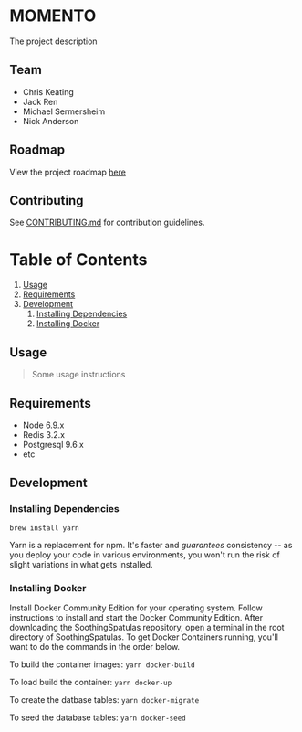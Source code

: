# MOMENTO

The project description

## Team

- Chris Keating
- Jack Ren
- Michael Sermersheim
- Nick Anderson

## Roadmap

View the project roadmap [here](LINK_TO_DOC)

## Contributing

See [CONTRIBUTING.md](CONTRIBUTING.md) for contribution guidelines.

# Table of Contents

1. [Usage](#Usage)
1. [Requirements](#requirements)
1. [Development](#development)
    1. [Installing Dependencies](#installing-dependencies)
    1. [Installing Docker](#installing-docker)

## Usage

> Some usage instructions

## Requirements

- Node 6.9.x
- Redis 3.2.x
- Postgresql 9.6.x
- etc

## Development

### Installing Dependencies

```
brew install yarn
```

Yarn is a replacement for npm. It's faster and *guarantees* consistency -- as you deploy your code in various environments, you won't run the risk of slight variations in what gets installed.


### Installing Docker

Install Docker Community Edition for your operating system. Follow instructions to install and start the Docker Community Edition. After downloading the SoothingSpatulas repository, open a terminal in the root directory of SoothingSpatulas. To get Docker Containers running, you'll want to do the commands in the order below.

To build the container images: `yarn docker-build`

To load build the container: `yarn docker-up`

To create the datbase tables: `yarn docker-migrate`

To seed the database tables: `yarn docker-seed`



